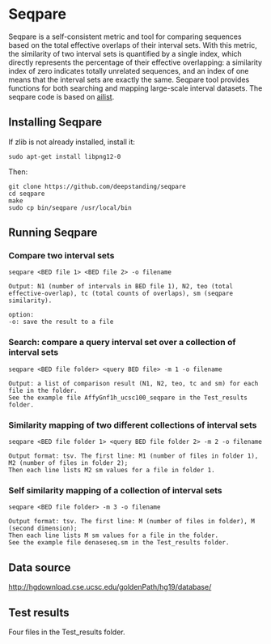 # Seqpare

Seqpare is a self-consistent metric and tool for comparing sequences based on the total effective overlaps of their interval sets. With this metric, the similarity of two interval sets is quantified by a single index, which directly represents the percentage of their effective overlapping: a similarity index of zero indicates totally unrelated sequences, and an index of one means that the interval sets are exactly the same. Seqpare tool provides functions for both searching and mapping large-scale interval datasets. The seqpare code is based on [ailist][ailist].

## Installing Seqpare

If zlib is not already installed, install it:
```
sudo apt-get install libpng12-0
```
Then:

```
git clone https://github.com/deepstanding/seqpare
cd seqpare
make
sudo cp bin/seqpare /usr/local/bin
```
## Running Seqpare

### Compare two interval sets

```
seqpare <BED file 1> <BED file 2> -o filename

Output: N1 (number of intervals in BED file 1), N2, teo (total effective-overlap), tc (total counts of overlaps), sm (seqpare similarity).

option:
-o: save the result to a file
```

### Search: compare a query interval set over a collection of interval sets

```
seqpare <BED file folder> <query BED file> -m 1 -o filename

Output: a list of comparison result (N1, N2, teo, tc and sm) for each file in the folder.
See the example file AffyGnf1h_ucsc100_seqpare in the Test_results folder.
```

### Similarity mapping of two different collections of interval sets  

```
seqpare <BED file folder 1> <query BED file folder 2> -m 2 -o filename

Output format: tsv. The first line: M1 (number of files in folder 1), M2 (number of files in folder 2);
Then each line lists M2 sm values for a file in folder 1.
```

### Self similarity mapping of a collection of interval sets

```
seqpare <BED file folder> -m 3 -o filename

Output format: tsv. The first line: M (number of files in folder), M (second dimension);
Then each line lists M sm values for a file in the folder.
See the example file denaseseq.sm in the Test_results folder.
```

## Data source

http://hgdownload.cse.ucsc.edu/goldenPath/hg19/database/

## Test results

Four files in the Test_results folder.

[ailist]: https://github.com/databio/AIList

